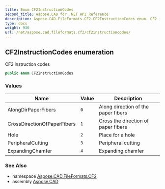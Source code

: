 ```yaml
---
title: Enum CF2InstructionCodes
second_title: Aspose.CAD for .NET API Reference
description: Aspose.CAD.FileFormats.CF2.CF2InstructionCodes enum. CF2 instruction codes
type: docs
weight: 930
url: /net/aspose.cad.fileformats.cf2/cf2instructioncodes/
---
```

## CF2InstructionCodes enumeration

CF2 instruction codes

```csharp
public enum CF2InstructionCodes
```

### Values

| Name | Value | Description |
| --- | --- | --- |
| AlongDirPaperFibers | `0` | Along direction of the paper fibers |
| CrossDirectionOfPaperFibers | `1` | Cross the direction of paper fibers |
| Hole | `2` | Place for a hole |
| PeripheralCutting | `3` | Peripheral cutting |
| ExpandingChamfer | `4` | Expanding chamfer |

### See Also

* namespace [Aspose.CAD.FileFormats.CF2](../../aspose.cad.fileformats.cf2/)
* assembly [Aspose.CAD](../../)


